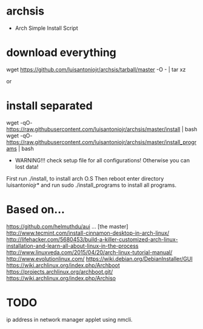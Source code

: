# archsis

* Arch Simple Install Script

# download everything
wget https://github.com/luisantoniojr/archsis/tarball/master -O - | tar xz

or

# install separated
wget -qO- https://raw.githubusercontent.com/luisantoniojr/archsis/master/install | bash
wget -qO- https://raw.githubusercontent.com/luisantoniojr/archsis/master/install_programs | bash

* WARNING!!!
check setup file for all configurations! Otherwise you can lost data!

First run ./install, to install arch O.S
Then reboot
enter directory luisantoniojr* and run sudo ./install_programs to install all programs.

# Based on...
https://github.com/helmuthdu/aui ... [the master]
http://www.tecmint.com/install-cinnamon-desktop-in-arch-linux/
http://lifehacker.com/5680453/build-a-killer-customized-arch-linux-installation-and-learn-all-about-linux-in-the-process
http://www.linuxveda.com/2015/04/20/arch-linux-tutorial-manual/
http://www.evolutionlinux.com/
https://wiki.debian.org/DebianInstaller/GUI
https://wiki.archlinux.org/index.php/Archboot
https://projects.archlinux.org/archboot.git/
https://wiki.archlinux.org/index.php/Archiso

# TODO
ip address in network manager applet using nmcli.
